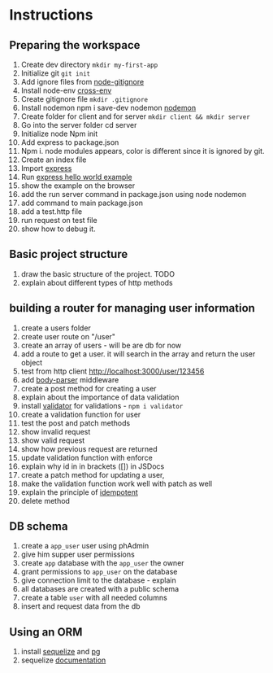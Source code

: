 # Instructions

## Preparing the workspace

1. Create dev directory `mkdir my-first-app`
2. Initialize git `git init`
3. Add ignore files from [node-gitignore](https://github.com/github/gitignore/blob/master/Node.gitignore )
4. Install node-env [cross-env](https://www.npmjs.com/package/cross-env)
5. Create gitignore file `mkdir .gitignore`
6. Install nodemon npm i save-dev nodemon [nodemon](https://www.npmjs.com/package/nodemon)
7. Create folder for client and for server `mkdir client && mkdir server`
8. Go into the server folder cd server
9. Initialize node Npm init
10. Add express to package.json
11. Npm i. node modules appears, color is different since it is ignored by git.
12. Create an index file
13. Import [express](https://expressjs.com/ )
14. Run [express hello world example](https://expressjs.com/en/starter/hello-world.html)
15. show the example on the browser
16. add the run server command in package.json using node nodemon
17. add command to main package.json
18. add a test.http file
19. run request on test file
20. show how to debug it.

## Basic project structure

1. draw the basic structure of the project. TODO
2. explain about different types of http methods

## building a router for managing user information

1. create a users folder
2. create user route on "/user"
3. create an array of users - will be are db for now
4. add a route to get a user. it will search in the array and return the user object
5. test from http client [http://localhost:3000/user/123456](http://localhost:3000/user/123456)
6. add [body-parser](https://www.npmjs.com/package/) middleware
7. create a post method for creating a user
8. explain about the importance of data validation
9. install [validator](https://www.npmjs.com/package/validator) for validations - `npm i validator`
10. create a validation function for user
11. test the post and patch methods
12. show invalid request
13. show valid request
14. show how previous request are returned
15. update validation function with enforce
16. explain why id in in brackets ([]) in JSDocs
17. create a patch method for updating a user,
18. make the validation function work well with patch as well
19. explain the principle of [idempotent](https://stackoverflow.com/questions/31089221/what-is-the-difference-between-put-post-and-patch)
20. delete method

## DB schema

1. create a `app_user` user using phAdmin
2. give him supper user permissions
3. create `app` database with the `app_user` the owner
4. grant permissions to `app_user` on the database
5. give connection limit to the database - explain
6. all databases are created with a public schema
7. create a table `user` with all needed columns
8. insert and request data from the db

## Using an ORM

1. install [sequelize](https://sequelize.org/) and [pg](https://node-postgres.com/)
2. sequelize [documentation](https://sequelize.org/master/identifiers.html)
